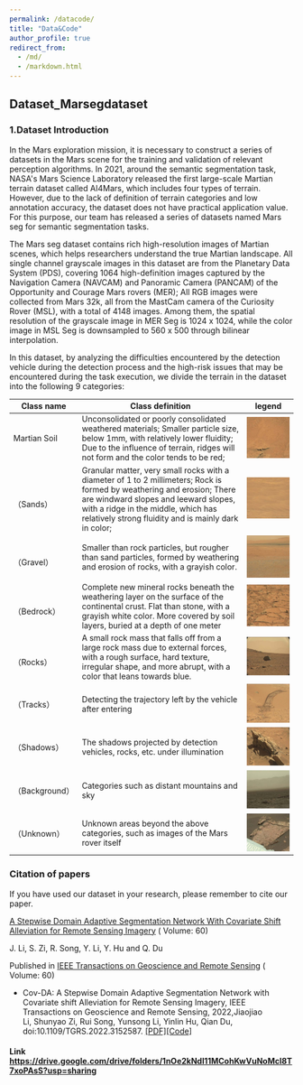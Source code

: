 ```yaml
---
permalink: /datacode/
title: "Data&Code"
author_profile: true
redirect_from: 
  - /md/
  - /markdown.html
---
```


## Dataset_Marsegdataset

### 1.Dataset Introduction

In the Mars exploration mission, it is necessary to construct a series of datasets in the Mars scene for the training and validation of relevant perception algorithms. In 2021, around the semantic segmentation task, NASA's Mars Science Laboratory released the first large-scale Martian terrain dataset called AI4Mars, which includes four types of terrain. However, due to the lack of definition of terrain categories and low annotation accuracy, the dataset does not have practical application value. For this purpose, our team has released a series of datasets named Mars seg for semantic segmentation tasks.

The Mars seg dataset contains rich high-resolution images of Martian scenes, which helps researchers understand the true Martian landscape. All single channel grayscale images in this dataset are from the Planetary Data System (PDS), covering 1064 high-definition images captured by the Navigation Camera (NAVCAM) and Panoramic Camera (PANCAM) of the Opportunity and Courage Mars rovers (MER); All RGB images were collected from Mars 32k, all from the MastCam camera of the Curiosity Rover (MSL), with a total of 4148 images. Among them, the spatial resolution of the grayscale image in MER Seg is 1024 x 1024, while the color image in MSL Seg is downsampled to 560 x 500 through bilinear interpolation.

In this dataset, by analyzing the difficulties encountered by the detection vehicle during the detection process and the high-risk issues that may be encountered during the task execution, we divide the terrain in the dataset into the following 9 categories:

| Class name                 | Class definition                                                     | legend                                                         |
| ------------------------ | ------------------------------------------------------------ | ------------------------------------------------------------ |
| Martian Soil | Unconsolidated or poorly consolidated weathered materials; Smaller particle size, below 1mm, with relatively lower fluidity; Due to the influence of terrain, ridges will not form and the color tends to be red; | <img src="pic\exm1.png" alt="image-20220507173101076" style="zoom:50%;" /> |
| <br />（Sands）      | Granular matter, very small rocks with a diameter of 1 to 2 millimeters; Rock is formed by weathering and erosion; There are windward slopes and leeward slopes, with a ridge in the middle, which has relatively strong fluidity and is mainly dark in color; | <img src="pic\image-20220507173119751.png" alt="image-20220507173119751" style="zoom:50%;" /> |
| <br />（Gravel）     | Smaller than rock particles, but rougher than sand particles, formed by weathering and erosion of rocks, with a grayish color. | <img src="pic\image-20220507173131095.png" alt="image-20220507173131095" style="zoom:50%;" /> |
| <br />（Bedrock）    | Complete new mineral rocks beneath the weathering layer on the surface of the continental crust. Flat than stone, with a grayish white color. More covered by soil layers, buried at a depth of one meter| <img src="pic\image-20220507173200263.png" alt="image-20220507173200263" style="zoom:50%;" /> |
| <br />（Rocks）      | A small rock mass that falls off from a large rock mass due to external forces, with a rough surface, hard texture, irregular shape, and more abrupt, with a color that leans towards blue.| <img src="pic\image-20220507173213432.png" alt="image-20220507173213432" style="zoom:50%;" /> |
| （Tracks）       | Detecting the trajectory left by the vehicle after entering                                      | <img src="pic\image-20220507173226008.png" alt="image-20220507173226008" style="zoom:50%;" /> |
| （Shadows）          | The shadows projected by detection vehicles, rocks, etc. under illumination                             | <img src="pic\image-20220507173246046.png" alt="image-20220507173246046" style="zoom:50%;" /> |
| （Background）       | Categories such as distant mountains and sky                                        | <img src="pic\image-20220507173257502.png" alt="image-20220507173257502" style="zoom:50%;" /> |
| （Unknown）          | Unknown areas beyond the above categories, such as images of the Mars rover itself                 | <img src="pic\image-20220507173311377.png" alt="image-20220507173311377" style="zoom:50%;" /> |



<!-- ### **2.文件组成**及使用方法

#### 2.1文件组成

Mars_Seg

├─MER
│  ├─JPEGImages	原始图像（.jpg）
│  └─SegmentationClassPNG	语义分割标签（.png）
└─MSL
    ├─JPEGImages	原始图像（.jpg）
    └─SegmentationClassPNG	语义分割标签（.png）

​	本数据集按照图像格式以及数据来源划分为了两组，其中MER数据集中均为1024 ×1024的灰度图像，MSL数据集中均为560×500的RGB图像。

#### 2.2使用方法

在有监督方法中，可以使用单独的MER或者MSL数据集完成训练、验证和测试；在无监督方法中，可以使用其中的任意一组作为源域数据集，另一组作为目标域数据集进行域适应训练。

#### 3.2数据类别统计

<img src="pic\counter.png" alt="image-20220507173246046" style="zoom:50%;" />

我们统计了数据集中包含各个类别的图像数量。 -->



### Citation of papers

If you have used our dataset in your research, please remember to cite our paper.

[A Stepwise Domain Adaptive Segmentation Network With Covariate Shift Alleviation for Remote Sensing Imagery](https://ieeexplore.ieee.org/document/9716091 ) ( Volume: 60)

J. Li, S. Zi, R. Song, Y. Li, Y. Hu and Q. Du

Published in [IEEE Transactions on Geoscience and Remote Sensing](https://ieeexplore.ieee.org/xpl/RecentIssue.jsp?punumber=36) ( Volume: 60)

- Cov-DA: A Stepwise Domain Adaptive Segmentation Network with Covariate shift Alleviation for Remote Sensing Imagery, IEEE Transactions on Geoscience and Remote Sensing, 2022,Jiaojiao Li, Shunyao Zi, Rui Song, Yunsong Li, Yinlin Hu, Qian Du, doi:10.1109/TGRS.2022.3152587. [[PDF]](https://ieeexplore.ieee.org/document/9716091)[[Code]](https://github.com/KL-Ding/TGRS-Cov_DA)

<!-- #### 论文亮点

​	我们提出了一种基于协变量域偏移的逐步域自适应分割网络。具体来说，为了缓解不同传感器采集数据时产生的协变量域偏移，我们设计了一个色彩空间映射统一模块。另外，使用了一个多统计量联合评估模块来捕捉子场景的不同统计特征，用于筛选目标域中高置信度的数据，并通过二次域适应进一步提高分割性能。

```
@ARTICLE{9716091,
  author={Li, Jiaojiao and Zi, Shunyao and Song, Rui and Li, Yunsong and Hu, Yinlin and Du, Qian},
  journal={IEEE Transactions on Geoscience and Remote Sensing}, 
  title={A Stepwise Domain Adaptive Segmentation Network With Covariate Shift Alleviation for Remote Sensing Imagery}, 
  year={2022},
  volume={60},
  number={},
  pages={1-15},
  doi={10.1109/TGRS.2022.3152587}}
``` -->

#### Link https://drive.google.com/drive/folders/1nOe2kNdI11MCohKwVuNoMcl8T7xoPAsS?usp=sharing

<!-- #### 构建数据集成员

博士生：席博博、武超雄

硕士生：刘佳超、张欢庆、訾顺遥、马寅乐、杜松乘、田鹏昊、刁妍、刘玉哲、陈轩

本科生：张致源、冷奕泓 -->


<!-- ## Avaiable code -->

